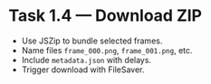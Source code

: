 # Task 1.4 — Download ZIP

- Use JSZip to bundle selected frames.
- Name files `frame_000.png`, `frame_001.png`, etc.
- Include `metadata.json` with delays.
- Trigger download with FileSaver.

